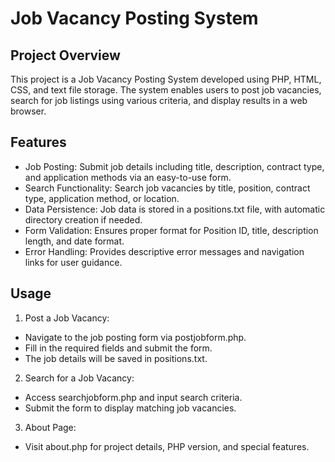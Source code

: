 # Job Vacancy Posting System

## Project Overview
This project is a Job Vacancy Posting System developed using PHP, HTML, CSS, and text file storage. The system enables users to post job vacancies, search for job listings using various criteria, and display results in a web browser.

## Features
- Job Posting: Submit job details including title, description, contract type, and application methods via an easy-to-use form.
- Search Functionality: Search job vacancies by title, position, contract type, application method, or location.
- Data Persistence: Job data is stored in a positions.txt file, with automatic directory creation if needed.
- Form Validation: Ensures proper format for Position ID, title, description length, and date format.
- Error Handling: Provides descriptive error messages and navigation links for user guidance.

## Usage
1. Post a Job Vacancy:

- Navigate to the job posting form via postjobform.php.
- Fill in the required fields and submit the form.
- The job details will be saved in positions.txt.

2. Search for a Job Vacancy:

- Access searchjobform.php and input search criteria.
- Submit the form to display matching job vacancies.
  
3. About Page:

- Visit about.php for project details, PHP version, and special features.

